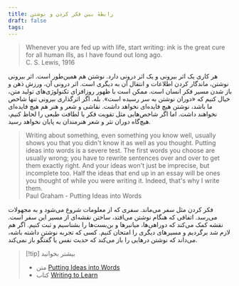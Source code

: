 ```yaml
---
title: رابطهٔ بین فکر کردن و نوشتن
draft: false
tags:
---
```

<blockquote class="english-blockquote">Whenever you are fed up with life, start writing: ink is the great cure for all human ills, as I have found out long ago.<footer class="english-footer">C. S. Lewis, 1916</footer></blockquote>


هر کاری یک اثر بیرونی و یک اثر درونی دارد. نوشتن هم همین‌طور است. اثر بیرونی نوشتن، ماندگار کردن اطلاعات و انتقال آن به دیگری است. اثر درونی آن، ورزش ذهن و باز شدن مسیر فکر انسان است. ممکن است با ظهور روزافزای تکنولوژی‌های تولید متن، خیال کنیم که «دوران نوشتن به سر رسیده است». بله. اگر اثرگذاری بیرونی تنها شاخص ما باشد، نوشتن هیچ فایده‌ای نخواهد داشت. نقاشی و شعر و هنر هم هیچ فایده‌ای نخواهند داشت. اما اگر شاخص‌هایی مثل تقویت فکر یا لطافت طبعی را لحاظ کنیم، هیچ‌گاه دوران نثر و شعر هنرمندان به پایان نخواهد رسید.

<blockquote class="english-blockquote">Writing about something, even something you know well, usually shows you that you didn't know it as well as you thought. Putting ideas into words is a severe test. The first words you choose are usually wrong; you have to rewrite sentences over and over to get them exactly right. And your ideas won't just be imprecise, but incomplete too. Half the ideas that end up in an essay will be ones you thought of while you were writing it. Indeed, that's why I write them.<footer class="english-footer">Paul Graham - Putting Ideas into Words</footer></blockquote>


فکر کردن مثل سفر می‌ماند. سفری که از معلومات شروع می‌شود و به مجهولات می‌رسد. اتفاقی که هنگام نوشتن می‌افتد، ساختن نقشه‌ای از مسیر این سفر است. نقشه کمک می‌کند که دوراهی‌ها، میانبرها و بن‌بست‌ها را بشناسیم و ثبت کنیم. اگر هم لازم شد برگردیم و مسیرهای دیگری را امتحان کنیم. کسی که تجربه نوشتن داشته باشه، می‌داند که نوشتن درهایی را باز می‌کند که حدیث نفس یا گفتگو باز نمی‌کند.


> [!tip] بیشتر بخوانید
> - متن [Putting Ideas into Words](https://paulgraham.com/words.html)
> - کتاب [Writing to Learn](https://www.amazon.com/Writing-Learn-William-Zinsser/dp/0062720406)